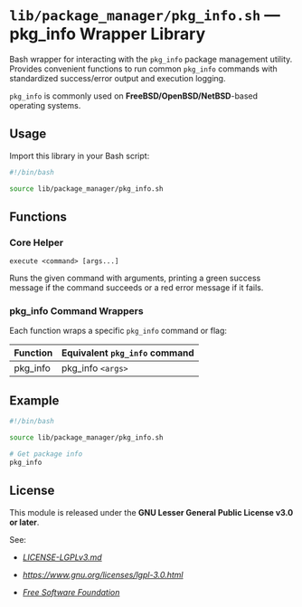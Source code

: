 # `lib/package_manager/pkg_info.sh` — pkg_info Wrapper Library

Bash wrapper for interacting with the `pkg_info` package management utility. Provides convenient functions to run common `pkg_info` commands with standardized success/error output and execution logging.

`pkg_info` is commonly used on **FreeBSD/OpenBSD/NetBSD**-based operating systems.

## Usage

Import this library in your Bash script:

```bash
#!/bin/bash

source lib/package_manager/pkg_info.sh
```

## Functions

### Core Helper

`execute <command> [args...]`

Runs the given command with arguments, printing a green success message if the command succeeds or a red error message if it fails.

### pkg_info Command Wrappers

Each function wraps a specific `pkg_info` command or flag:

| **Function** | **Equivalent `pkg_info` command** |
|--------------|-----------------------------------|
| pkg_info     | pkg_info `<args>`                 |

## Example

```bash
#!/bin/bash

source lib/package_manager/pkg_info.sh

# Get package info
pkg_info
```

## License

This module is released under the **GNU Lesser General Public License v3.0 or later**.

See:

- [_LICENSE-LGPLv3.md_](https://github.com/Archetypum/tum-bash/blob/master/LICENSE-LGPLv3.md)

- _https://www.gnu.org/licenses/lgpl-3.0.html_

- [_Free Software Foundation_](https://www.fsf.org/)
